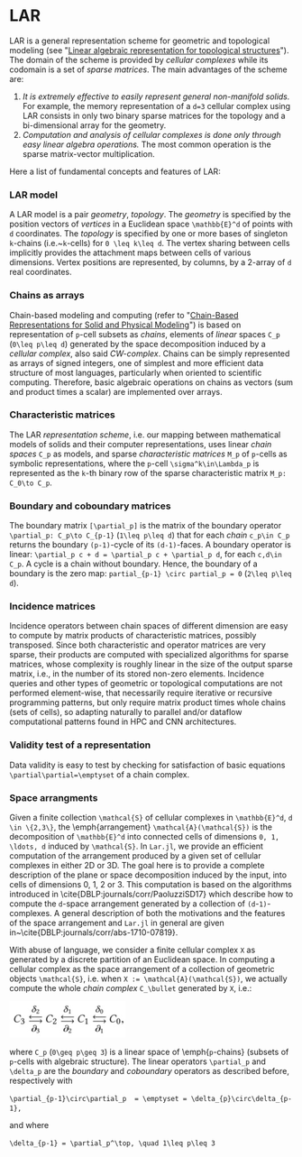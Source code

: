 # LAR

LAR is a general representation scheme for geometric and topological
modeling (see "[Linear algebraic representation for topological structures](http://dx.doi.org/10.1016/j.cad.2013.08.044)").
The domain of the scheme is provided by *cellular complexes*
while its codomain is a set of *sparse matrices*.
The main advantages of the scheme are:
1. *It is extremely effective to easily represent general non-manifold solids.*
    For example, the memory representation of a ``d=3`` cellular complex using LAR consists in only two binary sparse matrices for the topology and a bi-dimensional array for the geometry.
2. *Computation and analysis of cellular complexes is done only through easy linear algebra operations.*
    The most common operation is the sparse matrix-vector multiplication.
    
Here a list of fundamental concepts and features of LAR: 

### LAR model
A LAR model is a pair *geometry*, *topology*. 
The *geometry* is specified by the position vectors of *vertices* in a Euclidean 
space ``\mathbb{E}^d`` of points with ``d`` coordinates. The *topology* is specified by one 
or more bases of singleton ``k``-chains (i.e.~``k``-cells) for ``0 \leq k\leq d``. 
The vertex sharing between cells implicitly provides the attachment maps between 
cells of various dimensions. Vertex positions are represented, by columns, by a 
2-array of ``d`` real coordinates.

### Chains as arrays
Chain-based modeling and computing (refer to "[Chain-Based Representations for Solid and Physical Modeling](https://arxiv.org/pdf/0812.3249.pdf)") 
is based on representation of ``p``-cell subsets as *chains*, elements of *linear* spaces ``C_p``
(``0\leq p\leq d``) generated by the space decomposition induced by a *cellular complex*,
also said *CW-complex*. Chains can be simply represented as arrays of signed integers,
one of simplest and more efficient data structure of most languages, particularly when
oriented to scientific computing. Therefore, basic algebraic operations on chains as 
vectors (sum and product times a scalar) are implemented over arrays.

### Characteristic matrices
The LAR *representation scheme*, i.e. our 
mapping between mathematical models of solids and their computer representations,
uses linear *chain spaces* ``C_p`` as models, and sparse *characteristic matrices*
``M_p`` of ``p``-cells as symbolic representations, where the ``p``-cell ``\sigma^k\in\Lambda_p``
is represented as the ``k``-th binary row of the sparse characteristic matrix ``M_p: C_0\to C_p``.

### Boundary and coboundary matrices
The boundary matrix ``[\partial_p]`` is the matrix of the boundary operator 
``\partial_p: C_p\to C_{p-1}`` (``1\leq p\leq d``) that for each *chain* ``c_p\in C_p`` 
returns the boundary ``(p-1)``-cycle of its ``(d-1)``-faces. A boundary operator is linear: 
``\partial_p c + d = \partial_p c + \partial_p d``, for each ``c,d\in C_p``. A cycle is a 
chain without boundary. Hence, the boundary of a boundary is the zero map: 
``partial_{p-1} \circ partial_p = 0`` (``2\leq p\leq d``).

### Incidence matrices
Incidence operators between chain spaces of different dimension are easy to compute
by matrix products of characteristic matrices, possibly transposed.
Since both characteristic and operator matrices are very sparse, their products are computed 
with specialized algorithms for sparse matrices, whose complexity is roughly linear in the size 
of the output sparse matrix, i.e., in the number of its stored non-zero elements.
Incidence queries and other types of geometric or topological computations are not 
performed element-wise, that necessarily require iterative or recursive programming patterns, 
but only require matrix product times whole chains (sets of cells), so adapting naturally to
parallel and/or dataflow computational patterns found in HPC and CNN architectures.

### Validity test of a representation
Data validity is easy to test by checking for satisfaction of basic equations 
``\partial\partial=\emptyset`` of a chain complex.

### Space arrangments
Given a finite collection ``\mathcal{S}`` of cellular complexes in ``\mathbb{E}^d``,
``d \in \{2,3\}``, the \emph{arrangement} ``\mathcal{A}(\mathcal{S})`` is the
decomposition of ``\mathbb{E}^d`` into connected cells of dimensions ``0, 1, \ldots, d`` 
induced by ``\mathcal{S}``. In `Lar.jl`, we provide an efficient computation
of the arrangement produced by a given set of cellular complexes in either 2D or 3D. 
The goal here is to provide a complete description of the plane or space decomposition 
induced by the input, into cells of dimensions 0, 1, 2 or 3. This computation is based 
on the algorithms introduced in \cite{DBLP:journals/corr/PaoluzziSD17} which describe how 
to compute the ``d``-space arrangement generated by a collection of ``(d``-``1)``-complexes. 
A general description of both the motivations and the features of the space arrangement 
and `Lar.jl` in general are given in~\cite{DBLP:journals/corr/abs-1710-07819}.

With abuse of language, we consider a finite cellular complex ``X`` as generated by a discrete 
partition of an Euclidean space. In computing a cellular complex as the space arrangement of 
a collection of geometric objects ``\mathcal{S}``, i.e. when  ``X := \mathcal{A}(\mathcal{S})``, 
we actually compute the whole *chain complex* ``C_\bullet`` generated by ``X``, i.e.:

![chains](./images/chains.jpg)

where ``C_p`` (``0\geq p\geq 3``) is a linear space of \emph{``p``-chains} (subsets of ``p``-cells 
with algebraic structure). The linear operators ``\partial_p`` and ``\delta_p`` are the *boundary* 
and *coboundary* operators as described before, respectively with

``\partial_{p-1}\circ\partial_p  = \emptyset = \delta_{p}\circ\delta_{p-1},``

and where 

``\delta_{p-1} = \partial_p^\top, \quad 1\leq p\leq 3``

